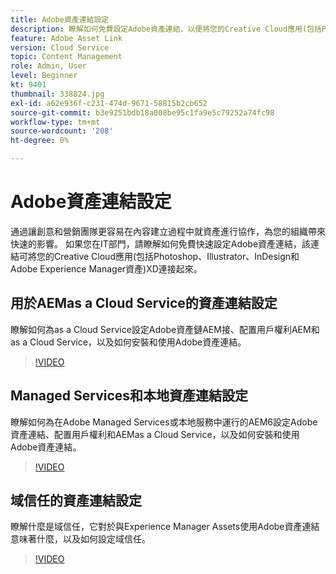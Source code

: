 ```yaml
---
title: Adobe資產連結設定
description: 瞭解如何免費設定Adobe資產連結，以便將您的Creative Cloud應用(包括Photoshop、Illustrator、InDesign和)與XDAdobe Experience Manager資產連接。
feature: Adobe Asset Link
version: Cloud Service
topic: Content Management
role: Admin, User
level: Beginner
kt: 9401
thumbnail: 338824.jpg
exl-id: a62e936f-c231-474d-9671-58815b2cb652
source-git-commit: b3e9251bdb18a008be95c1fa9e5c79252a74fc98
workflow-type: tm+mt
source-wordcount: '208'
ht-degree: 0%

---
```


# Adobe資產連結設定

通過讓創意和營銷團隊更容易在內容建立過程中就資產進行協作，為您的組織帶來快速的影響。 如果您在IT部門，請瞭解如何免費快速設定Adobe資產連結，該連結可將您的Creative Cloud應用(包括Photoshop、Illustrator、InDesign和Adobe Experience Manager資產)XD連接起來。

## 用於AEMas a Cloud Service的資產連結設定

瞭解如何為as a Cloud Service設定Adobe資產鏈AEM接、配置用戶權利AEM和as a Cloud Service，以及如何安裝和使用Adobe資產連結。

>[!VIDEO](https://video.tv.adobe.com/v/338824?quality=12&learn=on)

## Managed Services和本地資產連結設定

瞭解如何為在Adobe Managed Services或本地服務中運行的AEM6設定Adobe資產連結、配置用戶權利和AEMas a Cloud Service，以及如何安裝和使用Adobe資產連結。

>[!VIDEO](https://video.tv.adobe.com/v/338823?quality=12&learn=on)


## 域信任的資產連結設定

瞭解什麼是域信任，它對於與Experience Manager Assets使用Adobe資產連結意味著什麼，以及如何設定域信任。

>[!VIDEO](https://video.tv.adobe.com/v/338825?quality=12&learn=on)
